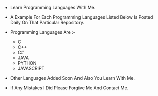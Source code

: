 - Learn Programming Languages With Me.
- A Example For Each Programming Languages Listed Below Is Posted Daily On That Particular Repository.
- Programming Languages Are :-

  - C
  - C++
  - C#
  - JAVA
  - PYTHON
  - JAVASCRIPT

- Other Languages Added Soon And Also You Learn With Me.
- If Any Mistakes I Did Please Forgive Me And Contact Me.
